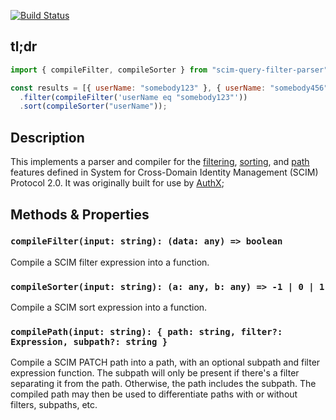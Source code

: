 [![Build Status](https://travis-ci.org/the-control-group/scim-query-filter-parser-js.svg?branch=master)](https://travis-ci.org/the-control-group/scim-query-filter-parser-js)

## tl;dr

```js
import { compileFilter, compileSorter } from "scim-query-filter-parser";

const results = [{ userName: "somebody123" }, { userName: "somebody456" }]
  .filter(compileFilter('userName eq "somebody123"'))
  .sort(compileSorter("userName"));
```

## Description

This implements a parser and compiler for the [filtering](https://tools.ietf.org/html/rfc7644#section-3.4.2.2), [sorting](https://tools.ietf.org/html/rfc7644#section-3.4.2.3), and [path](https://tools.ietf.org/html/rfc7644#section-3.5.2) features defined in System for Cross-Domain Identity Management (SCIM) Protocol 2.0. It was originally built for use by [AuthX](https://github.com/the-control-group/authx);

## Methods & Properties

### `compileFilter(input: string): (data: any) => boolean`

Compile a SCIM filter expression into a function.

### `compileSorter(input: string): (a: any, b: any) => -1 | 0 | 1`

Compile a SCIM sort expression into a function.

### `compilePath(input: string): { path: string, filter?: Expression, subpath?: string }`

Compile a SCIM PATCH path into a path, with an optional subpath and filter expression function. The subpath will only be present if there's a filter separating it from the path. Otherwise, the path includes the subpath. The compiled path may then be used to differentiate paths with or without filters, subpaths, etc.

